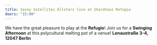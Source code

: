 ```yaml
---
title: Savoy Satellites Allstars live at Sharehaus Refugio
doors: "15:00"
---
```

We have the great pleasure to play at the **Refugio**! Join us for a **Swinging Afternoon** at this polycultural melting pot of a venue! **Lenaustraße 3-4, 12047 Berlin**